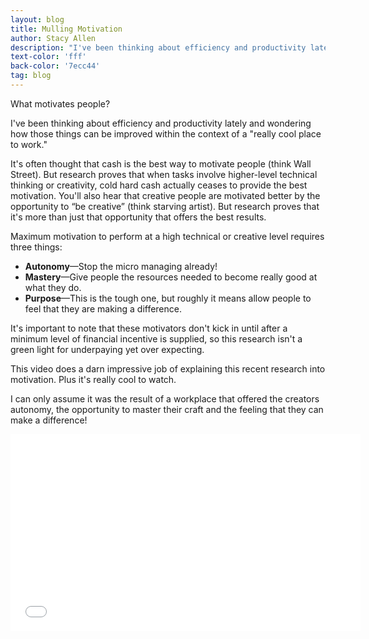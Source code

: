 ```yaml
---
layout: blog
title: Mulling Motivation
author: Stacy Allen
description: "I've been thinking about efficiency and productivity lately and wondering how those things can be improved within the context of a 'really cool place to work.'"
text-color: 'fff'
back-color: '7ecc44'
tag: blog
---
```

What motivates people?

I've been thinking about efficiency and productivity lately and wondering how those things can be improved within the context of a "really cool place to work."

It's often thought that cash is the best way to motivate people (think Wall Street). But research proves that when tasks involve higher-level technical thinking or creativity, cold hard cash actually ceases to provide the best motivation. You'll also hear that creative people are motivated better by the opportunity to “be creative” (think starving artist). But research proves that it's more than just that opportunity that offers the best results.

Maximum motivation to perform at a high technical or creative level requires three things:

- **Autonomy**—Stop the micro managing already!
- **Mastery**—Give people the resources needed to become really good at what they do.
- **Purpose**—This is the tough one, but roughly it means allow people to feel that they are making a difference.

It's important to note that these motivators don't kick in until after a minimum level of financial incentive is supplied, so this research isn't a green light for underpaying yet over expecting.

This video does a darn impressive job of explaining this recent research into motivation. Plus it's really cool to watch.

I can only assume it was the result of a workplace that offered the creators autonomy, the opportunity to master their craft and the feeling that they can make a difference!

<iframe width="560" height="315" src="//www.youtube.com/embed/u6XAPnuFjJc" frameborder="0" allowfullscreen></iframe>
